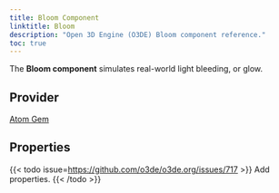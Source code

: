 ```yaml
---
title: Bloom Component
linktitle: Bloom
description: "Open 3D Engine (O3DE) Bloom component reference."
toc: true
---
```


The **Bloom component** simulates real-world light bleeding, or glow.


## Provider ##

[Atom Gem](/docs/user-guide/gems/reference/rendering/atom/atom/)


## Properties

{{< todo issue=https://github.com/o3de/o3de.org/issues/717 >}}
Add properties.
{{< /todo >}}